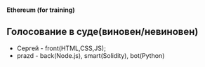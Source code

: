 #### Ethereum (for training)
## Голосование в суде(виновен/невиновен)
* Сергей - front(HTML,CSS,JS);
* prazd - back(Node.js), smart(Solidity), bot(Python)
